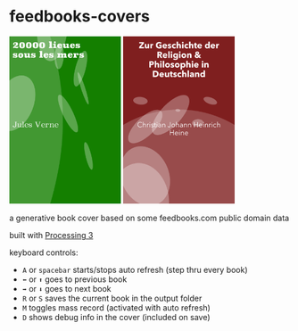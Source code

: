 # feedbooks-covers


<img src="https://github.com/mgiraldo/feedbooks-covers/raw/master/output.png" width="200">
<img src="https://github.com/mgiraldo/feedbooks-covers/raw/master/output2.png" width="200">

a generative book cover based on some feedbooks.com public domain data

built with [Processing 3](//processing.org)

keyboard controls:

- `A` or `spacebar` starts/stops auto refresh (step thru every book)
- `⬅` or `⬆` goes to previous book
- `➡` or `⬇`  goes to next book
- `R` or `S` saves the current book in the output folder
- `M` toggles mass record (activated with auto refresh)
- `D` shows debug info in the cover (included on save)